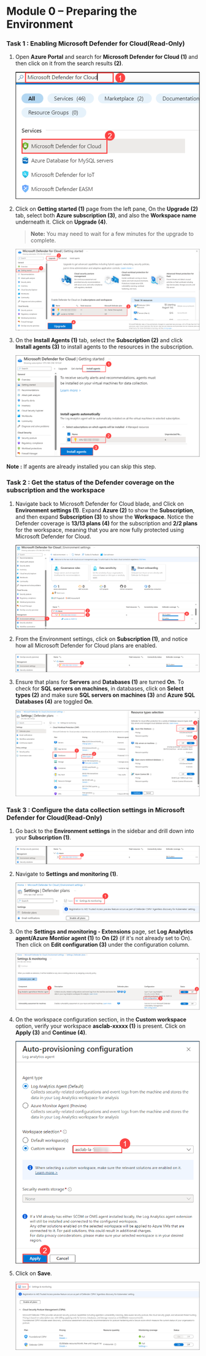 # Module 0 – Preparing the Environment


### Task 1 : Enabling Microsoft Defender for Cloud(Read-Only)

1. Open **Azure Portal** and search for **Microsoft Defender for Cloud (1)** and then click on it from the search results **(2)**.

   ![Microsoft Defender for Cloud](../images/M0-T1-S1.2.png)   

2. Click on **Getting started (1)** page from the left pane, On the **Upgrade (2)** tab, select both **Azure subscription (3)**, and also the **Workspace name** underneath it. Click on **Upgrade (4)**.

    >**Note:** You may need to wait for a few minutes for the upgrade to complete.

   ![Template deployment completed](../images/M0-T1-S2.png)

3. On the **Install Agents (1)** tab, select the **Subscription (2)** and click **Install agents (3)** to install agents to the resources in the subscription.

   ![Install Agents](../images/M0-T1-S3.png)

 **Note :** If agents are already installed you can skip this step.  

### Task 2 : Get the status of the Defender coverage on the subscription and the workspace

1. Navigate back to Microsoft Defender for Cloud blade, and Click on **Environment settings (1)**. Expand **Azure (2)** to show the **Subscription**, and then expand **Subscription (3)** to show the **Workspace**. Notice the Defender coverage is **13/13 plans  (4)** for the subscription and **2/2 plans** for the workspace, meaning that you are now fully protected using Microsoft Defender for Cloud.

   ![Environment settings](../images/M0-T2-S1.png)

2. From the Environment settings, click on **Subscription (1)**, and notice how all Microsoft Defender for Cloud plans are enabled. 

   ![Environment settings](../images/M0-T2-S2.png)

3. Ensure that plans for **Servers** and **Databases (1)** are turned **On**. To check for **SQL servers on machines**, in databases, click on **Select types (2)** and make sure **SQL servers on machines (3)** and **Azure SQL Databases (4)** are toggled **On**.

   ![Environment settings](../images/M0-T2-S3.png)


### Task 3 : Configure the data collection settings in Microsoft Defender for Cloud(Read-Only)

1. Go back to the **Environment settings** in the sidebar and drill down into your **Subscription (1)**.

   ![Environment settings](../images/M0-T2-S2.png)

2. Navigate to **Settings and monitoring (1)**.

    ![Auto-provisioning](../images/M0-T3-S2.2.png)

3. On the **Settings and monitoring - Extensions** page, set **Log Analytics agent/Azure Montior agent (1)** to **On (2)** (if it's not already set to On). Then 
 click on **Edit configuration (3)** under the configuration column.

   ![Auto-provisioning](../images/M0-T3-S3.png)

5. On the workspace configuration section, in the **Custom workspace** option, verify your workspace **asclab-xxxxx (1)** is present. Click on **Apply (3)** and **Continue (4)**.

   ![Enable Microsoft Defender for Cloud on the workspace level](../images/M0-T3-S4.png)

8. Click on **Save**.

   ![Enable Microsoft Defender for Cloud on the workspace level](../images/M0-T3-S5.1.png)
